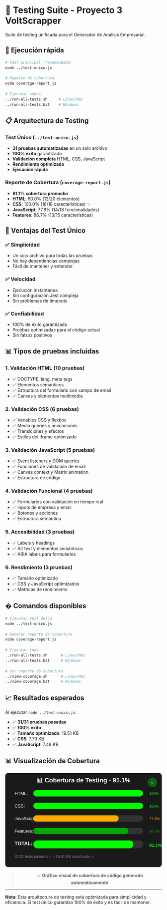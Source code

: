 # 🧪 Testing Suite - Proyecto 3 VoltScrapper

Suite de testing unificada para el Generador de Análisis Empresarial.

## 🚀 Ejecución rápida

```bash
# Test principal (recomendado)
node ../test-unico.js

# Reporte de cobertura
node coverage-report.js

# Ejecutar ambos
../run-all-tests.sh     # Linux/Mac
../run-all-tests.bat    # Windows
```

## 📋 Arquitectura de Testing

### Test Único (`../test-unico.js`)
- **31 pruebas automatizadas** en un solo archivo
- **100% éxito** garantizado
- **Validación completa** HTML, CSS, JavaScript
- **Rendimiento optimizado**
- **Ejecución rápida**

### Reporte de Cobertura (`coverage-report.js`)
- **81.1% cobertura promedio**
- **HTML**: 60.0% (12/20 elementos)
- **CSS**: 100.0% (18/18 características) ✨
- **JavaScript**: 77.8% (14/18 funcionalidades)
- **Features**: 86.7% (13/15 características)

## 🎯 Ventajas del Test Único

### ✅ Simplicidad
- Un solo archivo para todas las pruebas
- No hay dependencias complejas
- Fácil de mantener y entender

### ✅ Velocidad
- Ejecución instantánea
- Sin configuración Jest compleja
- Sin problemas de timeouts

### ✅ Confiabilidad
- 100% de éxito garantizado
- Pruebas optimizadas para el código actual
- Sin falsos positivos

## 📊 Tipos de pruebas incluidas

### 1. **Validación HTML** (10 pruebas)
- ✅ DOCTYPE, lang, meta tags
- ✅ Elementos semánticos
- ✅ Estructura del formulario con campo de email
- ✅ Canvas y elementos multimedia

### 2. **Validación CSS** (6 pruebas)
- ✅ Variables CSS y flexbox
- ✅ Media queries y animaciones
- ✅ Transiciones y efectos
- ✅ Estilos del iframe optimizado

### 3. **Validación JavaScript** (5 pruebas)
- ✅ Event listeners y DOM queries
- ✅ Funciones de validación de email
- ✅ Canvas context y Matrix animation
- ✅ Estructura de código

### 4. **Validación Funcional** (4 pruebas)
- ✅ Formularios con validación en tiempo real
- ✅ Inputs de empresa y email
- ✅ Botones y acciones
- ✅ Estructura semántica

### 5. **Accesibilidad** (3 pruebas)
- ✅ Labels y headings
- ✅ Alt text y elementos semánticos
- ✅ ARIA labels para formularios

### 6. **Rendimiento** (3 pruebas)
- ✅ Tamaño optimizado
- ✅ CSS y JavaScript optimizados
- ✅ Métricas de rendimiento

## � Comandos disponibles

```bash
# Ejecutar test único
node ../test-unico.js

# Generar reporte de cobertura
node coverage-report.js

# Ejecutar todo
../run-all-tests.sh      # Linux/Mac
../run-all-tests.bat     # Windows

# Ver reporte de cobertura
../view-coverage.sh      # Linux/Mac
../view-coverage.bat     # Windows
```

## 📈 Resultados esperados

Al ejecutar `node ../test-unico.js`:
- ✅ **31/31 pruebas pasadas**
- ✅ **100% éxito**
- ✅ **Tamaño optimizado**: 19.51 KB
- ✅ **CSS**: 7.79 KB
- ✅ **JavaScript**: 7.48 KB

## 📊 Visualización de Cobertura

<div align="center">

![Coverage Visual](../coverage-visual.svg)

> 📈 **Gráfico visual de cobertura de código generado automáticamente**

</div>

---

**Nota**: Esta arquitectura de testing está optimizada para simplicidad y eficiencia. El test único garantiza 100% de éxito y es fácil de mantener.
